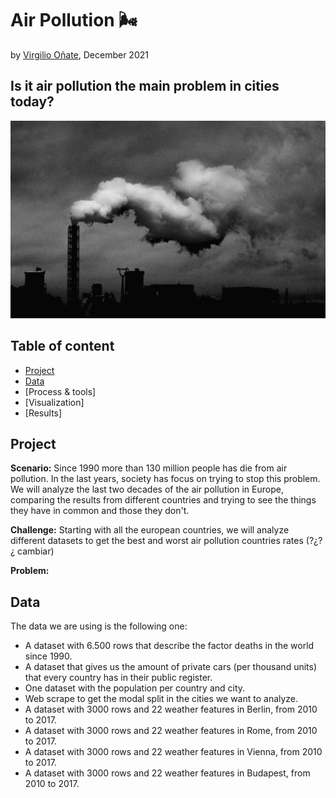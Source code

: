 # Air Pollution 🌬
by [Virgilio Oñate](https://github.com/vonate5), December 2021
## Is it air pollution the main problem in cities today?
![](images/air_pollution.jpg)

## Table of content
- [Project](https://github.com/vonate5/final_project/blob/main/README.md#project)
- [Data](https://github.com/vonate5/final_project/blob/main/README.md#data)
- [Process & tools]
- [Visualization]
- [Results]

## Project
**Scenario:**
Since 1990 more than 130 million people has die from air pollution. In the last years, society has focus on trying to stop this problem.
We will analyze the last two decades of the air pollution in Europe, comparing the results from different countries and trying to see the things they have in common  and those they don't.

**Challenge:**
Starting with all the european countries, we will analyze different datasets to get the best and worst air pollution countries rates (?¿?¿ cambiar)

**Problem:**

## Data
The data we are using is the following one:
- A dataset with 6.500 rows that describe the factor deaths in the world since 1990.
- A dataset that gives us the amount of private cars (per thousand units) that every country has in their public register.
- One dataset with the population per country and city.
- Web scrape to get the modal split in the cities we want to analyze.
- A dataset with 3000 rows and 22 weather features in Berlin, from 2010 to 2017.
- A dataset with 3000 rows and 22 weather features in Rome, from 2010 to 2017.
- A dataset with 3000 rows and 22 weather features in Vienna, from 2010 to 2017.
- A dataset with 3000 rows and 22 weather features in Budapest, from 2010 to 2017.
